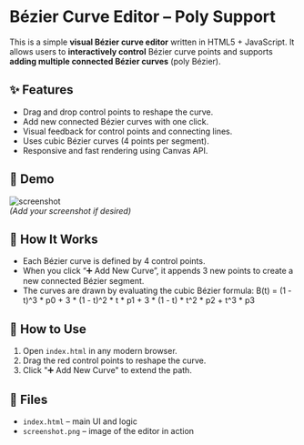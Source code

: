 # Bézier Curve Editor – Poly Support

This is a simple **visual Bézier curve editor** written in HTML5 + JavaScript. It allows users to **interactively control** Bézier curve points and supports **adding multiple connected Bézier curves** (poly Bézier).

## ✨ Features

- Drag and drop control points to reshape the curve.
- Add new connected Bézier curves with one click.
- Visual feedback for control points and connecting lines.
- Uses cubic Bézier curves (4 points per segment).
- Responsive and fast rendering using Canvas API.

## 📸 Demo

![screenshot](screenshot.png)  
*(Add your screenshot if desired)*

## 🧠 How It Works

- Each Bézier curve is defined by 4 control points.
- When you click “➕ Add New Curve”, it appends 3 new points to create a new connected Bézier segment.
- The curves are drawn by evaluating the cubic Bézier formula:
  B(t) = (1 - t)^3 * p0  + 3 * (1 - t)^2 * t * p1 + 3 * (1 - t) * t^2 * p2 + t^3 * p3


## 🔧 How to Use

1. Open `index.html` in any modern browser.
2. Drag the red control points to reshape the curve.
3. Click "➕ Add New Curve" to extend the path.


## 📁 Files

- `index.html` – main UI and logic
- `screenshot.png` – image of the editor in action

